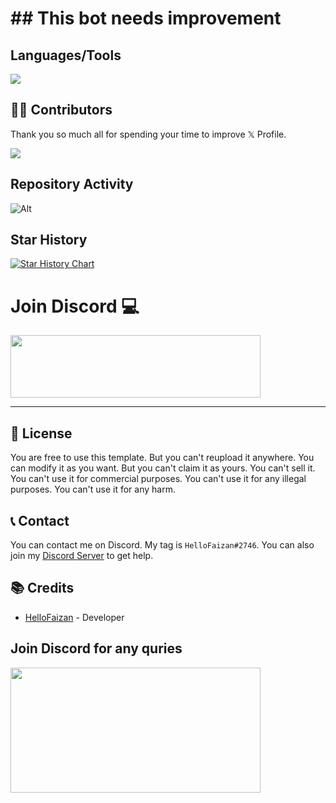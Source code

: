 # ## This bot needs improvement

## Languages/Tools

<a href="https://discord.gg/vUHMxPvege">
    <img src="https://skillicons.dev/icons?i=js,react,mongodb" />
  </a>

## 💪🏽 Contributors

Thank you so much all for spending your time to improve 𝕏 Profile.

<a href="https://github.com/hellofaizan/yearprogress/graphs/contributors">
  <img src="https://contrib.rocks/image?repo=hellofaizan/yearprogress" />
</a>

## Repository Activity

![Alt](https://repobeats.axiom.co/api/embed/3c905c2b26fc447eb080acba085a899468acd7e3.svg "Repobeats analytics image")

## Star History

<a href="https://star-history.com/#hellofaizan/yearprogress&Date">
  <picture>
    <source media="(prefers-color-scheme: dark)" srcset="https://api.star-history.com/svg?repos=hellofaizan/yearprogress&type=Date&theme=dark" />
    <source media="(prefers-color-scheme: light)" srcset="https://api.star-history.com/svg?repos=hellofaizan/yearprogress&type=Date" />
    <img alt="Star History Chart" src="https://api.star-history.com/svg?repos=hellofaizan/yearprogress&type=Date" />
  </picture>
</a>


# Join Discord 💻

<a href="https://discord.gg/vUHMxPvege">
     <img src="https://invidget.switchblade.xyz/vUHMxPvege" width="400" height="100" />
</a>
<hr/>

## 📜 License

You are free to use this template. But you can't reupload it anywhere. You can modify it as you want. But you can't claim it as yours. You can't sell it. You can't use it for commercial purposes. You can't use it for any illegal purposes. You can't use it for any harm.

## 📞 Contact

You can contact me on Discord. My tag is `HelloFaizan#2746`. You can also join my [Discord Server](https://discord.gg/invite/rraBbMQraQ) to get help.

## 📚 Credits

- [HelloFaizan](https://hellofaizan.me/) - Developer

## Join Discord for any quries

<a href="https://discord.com/users/890232380265222215">
     <img src="https://lanyard.cnrad.dev/api/890232380265222215?idleMessage=Just%20Chillin..." width="400" height="200" />
</a>
